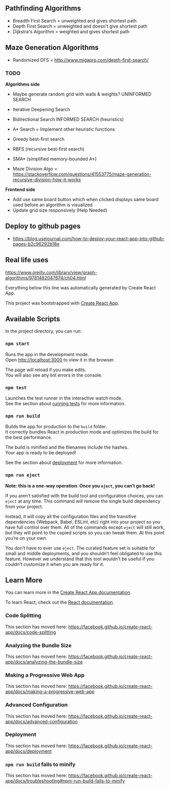 ## Pathfinding Algorithms
- Breadth First Search = unweighted and gives shortest path
- Depth First Search = unweighted and doesn't give shortest path
- Dijkstra's Algorithm = weighted and gives shortest path

## Maze Generation Algorithms
- Randomized DFS = http://www.migapro.com/depth-first-search/

### TODO
**Algorithms side**
- Maybe generate random grid with walls & weights?
UNINFORMED SEARCH
- Iterative Deepening Search
- Bidirectional Search
INFORMED SEARCH (heuristics)
- A* Search = Implement other heuristic functions
- Greedy best-first search
- RBFS (recursive best-first search)
- SMA* (simplified memory-bounded A*)

- Maze Division Algo = https://stackoverflow.com/questions/41553775/maze-generation-recursive-division-how-it-works

**Frontend side**
- Add use same board button which when clicked displays same board used before an algorithm is visualized
- Update grid size responsively (Help Needed)


## Deploy to github pages
- https://blog.usejournal.com/how-to-deploy-your-react-app-into-github-pages-b2c96292b18e

## Real life uses
https://www.oreilly.com/library/view/graph-algorithms/9781492047674/ch04.html



Everything below this line was automatically generated by Create React App.

This project was bootstrapped with [Create React App](https://github.com/facebook/create-react-app).

## Available Scripts

In the project directory, you can run:

### `npm start`

Runs the app in the development mode.<br>
Open [http://localhost:3000](http://localhost:3000) to view it in the browser.

The page will reload if you make edits.<br>
You will also see any lint errors in the console.

### `npm test`

Launches the test runner in the interactive watch mode.<br>
See the section about [running tests](https://facebook.github.io/create-react-app/docs/running-tests) for more information.

### `npm run build`

Builds the app for production to the `build` folder.<br>
It correctly bundles React in production mode and optimizes the build for the best performance.

The build is minified and the filenames include the hashes.<br>
Your app is ready to be deployed!

See the section about [deployment](https://facebook.github.io/create-react-app/docs/deployment) for more information.

### `npm run eject`

**Note: this is a one-way operation. Once you `eject`, you can’t go back!**

If you aren’t satisfied with the build tool and configuration choices, you can `eject` at any time. This command will remove the single build dependency from your project.

Instead, it will copy all the configuration files and the transitive dependencies (Webpack, Babel, ESLint, etc) right into your project so you have full control over them. All of the commands except `eject` will still work, but they will point to the copied scripts so you can tweak them. At this point you’re on your own.

You don’t have to ever use `eject`. The curated feature set is suitable for small and middle deployments, and you shouldn’t feel obligated to use this feature. However we understand that this tool wouldn’t be useful if you couldn’t customize it when you are ready for it.

## Learn More

You can learn more in the [Create React App documentation](https://facebook.github.io/create-react-app/docs/getting-started).

To learn React, check out the [React documentation](https://reactjs.org/).

### Code Splitting

This section has moved here: https://facebook.github.io/create-react-app/docs/code-splitting

### Analyzing the Bundle Size

This section has moved here: https://facebook.github.io/create-react-app/docs/analyzing-the-bundle-size

### Making a Progressive Web App

This section has moved here: https://facebook.github.io/create-react-app/docs/making-a-progressive-web-app

### Advanced Configuration

This section has moved here: https://facebook.github.io/create-react-app/docs/advanced-configuration

### Deployment

This section has moved here: https://facebook.github.io/create-react-app/docs/deployment

### `npm run build` fails to minify

This section has moved here: https://facebook.github.io/create-react-app/docs/troubleshooting#npm-run-build-fails-to-minify
